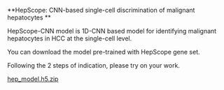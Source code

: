 **HepScope: CNN-based single-cell discrimination of malignant hepatocytes
**



HepScope-CNN model is 1D-CNN based model for identifying malignant hepatocytes in HCC at the single-cell level.

You can download the model pre-trained with HepScope gene set.  

Following the 2 steps of indication, please try on your work.


[hep_model.h5.zip](https://github.com/HepScope/HepScope/files/13783760/hep_model.h5.zip)
